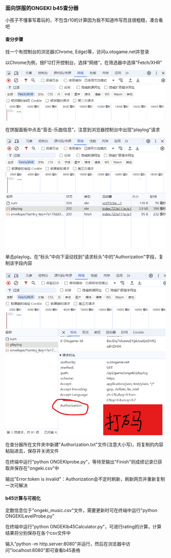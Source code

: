 ### 面向饼服的ONGEKI b45查分器

小孩子不懂事写着玩的，不包含r10的计算因为我不知道咋写而且很粗糙，凑合看吧

#### 查分步骤

找一个有控制台的浏览器(Chrome, Edge)等，访问u.otogame.net并登录

以Chrome为例，按F12打开控制台，选择“网络”，在筛选器中选择"Fetch/XHR"

![](.\assets\1.png)

在饼服面板中点击“音击-乐曲信息”，注意到浏览器控制台中出现"playlog"请求

![](.\assets\2.png)

单击playlog，在“标头”中向下滚动找到"请求标头"中的"Authorization"字段，复制该字段内容

![](.\assets\3.png)

在查分器所在文件夹中新建"Authorization.txt"文件(注意大小写)，将复制的内容粘贴进去，保存并关闭文件

在终端中运行"python ONGEKIprobe.py"，等待至输出"Finish"则成绩记录已获取并保存在"ongeki.csv"中

输出"Error:token is invalid"：Authorization会不定时刷新，刷新网页并重新复制一次可解决

#### b45计算与可视化

定数信息位于"ongeki_music.csv"文件，需要更新时可在终端中运行"python ONGEKILevelProbe.py"

在终端中运行"python ONGEKIb45Calculator.py"，可进行rating的计算，计算结果将分别保存在各个csv文件中

输入"python -m http.server:8080"并运行，然后在浏览器中访问"localhost:8080"即可查看b45表格

